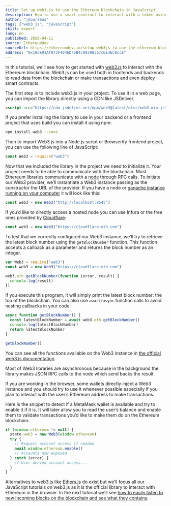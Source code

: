 ```yaml
---
title: Set up web3.js to use the Ethereum blockchain in JavaScript
description: How to use a smart contract to interact with a token using the Solidity language
author: "jdourlens"
tags: ["web3.js", "javascript"]
skill: expert
lang: en
published: 2020-04-11
source: EthereumDev
sourceUrl: https://ethereumdev.io/setup-web3js-to-use-the-ethereum-blockchain-in-javascript/
address: "0x19dE91Af973F404EDF5B4c093983a7c6E3EC8ccE"
---
```


In this tutorial, we’ll see how to get started with [web3.js](https://web3js.readthedocs.io/) to interact with the Ethereum blockchain. Web3.js can be used both in frontends and backends to read data from the blockchain or make transactions and even deploy smart contracts.

The first step is to include web3.js in your project. To use it in a web page, you can import the library directly using a CDN like JSDeliver.

```html
<script src="https://cdn.jsdelivr.net/npm/web3@latest/dist/web3.min.js"></script>
```

If you prefer installing the library to use in your backend or a frontend project that uses build you can install it using npm:

```bash
npm install web3 --save
```

Then to import Web3.js into a Node.js script or Browserify frontend project, you can use the following line of JavaScript:

```js
const Web3 = require("web3")
```

Now that we included the library in the project we need to initialize it. Your project needs to be able to communicate with the blockchain. Most Ethereum libraries communicate with a [node](/developers/docs/nodes-and-clients/) through RPC calls. To initiate our Web3 provider, we’ll instantiate a Web3 instance passing as the constructor the URL of the provider. If you have a node or [ganache instance running on your computer](https://ethereumdev.io/testing-your-smart-contract-with-existing-protocols-ganache-fork/) it will look like this:

```js
const web3 = new Web3("http://localhost:8545")
```

If you’d like to directly access a hosted node you can use Infura or the free ones provided by [Cloudflare](https://cloudflare-eth.com/):

```js
const web3 = new Web3("https://cloudflare-eth.com")
```

To test that we correctly configured our Web3 instance, we’ll try to retrieve the latest block number using the `getBlockNumber` function. This function accepts a callback as a parameter and returns the block number as an integer.

```js
var Web3 = require("web3")
const web3 = new Web3("https://cloudflare-eth.com")

web3.eth.getBlockNumber(function (error, result) {
  console.log(result)
})
```

If you execute this program, it will simply print the latest block number: the top of the blockchain. You can also use `await/async` function calls to avoid nesting callbacks in your code:

```js
async function getBlockNumber() {
  const latestBlockNumber = await web3.eth.getBlockNumber()
  console.log(latestBlockNumber)
  return latestBlockNumber
}

getBlockNumber()
```

You can see all the functions available on the Web3 instance in [the official web3.js documentation](https://web3js.readthedocs.io/en/v1.2.6/web3-eth.html#).

Most of Web3 libraries are asynchronous because in the background the library makes JSON RPC calls to the node which send backs the result.

<Divider />

If you are working in the browser, some wallets directly inject a Web3 instance and you should try to use it whenever possible especially if you plan to interact with the user’s Ethereum address to make transactions.

Here is the snippet to detect if a MetaMask wallet is available and try to enable it if it is. It will later allow you to read the user’s balance and enable them to validate transactions you’d like to make them do on the Ethereum blockchain:

```js
if (window.ethereum != null) {
  state.web3 = new Web3(window.ethereum)
  try {
    // Request account access if needed
    await window.ethereum.enable()
    // Accounts now exposed
  } catch (error) {
    // User denied account access...
  }
}
```

Alternatives to web3.js like [Ethers.js](https://docs.ethers.io/) do exist but we’ll focus all our JavaScript tutorials on web3.js as it is the official library to interact with Ethereum in the browser. In the next tutorial we’ll see [how to easily listen to new incoming blocks on the blockchain and see what they contains](https://ethereumdev.io/listening-to-new-transactions-happening-on-the-blockchain/).
